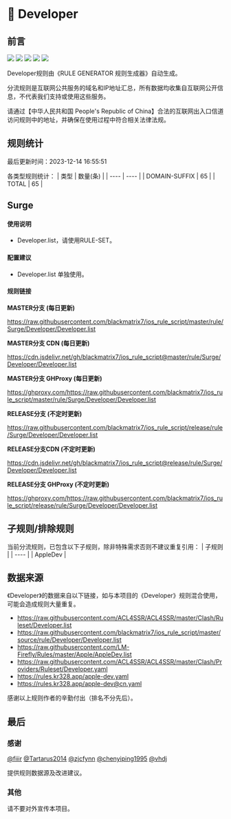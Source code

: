 # 🧸 Developer

## 前言

![](https://shields.io/badge/-移除重复规则-ff69b4) ![](https://shields.io/badge/-DOMAIN与DOMAIN--SUFFIX合并-green) ![](https://shields.io/badge/-DOMAIN--SUFFIX间合并-critical) ![](https://shields.io/badge/-DOMAIN--SUFFIX与DOMAIN--KEYWORD合并-blue) ![](https://shields.io/badge/-IP--CIDR(6)合并-blueviolet) 

Developer规则由《RULE GENERATOR 规则生成器》自动生成。

分流规则是互联网公共服务的域名和IP地址汇总，所有数据均收集自互联网公开信息，不代表我们支持或使用这些服务。

请通过【中华人民共和国 People's Republic of China】合法的互联网出入口信道访问规则中的地址，并确保在使用过程中符合相关法律法规。

## 规则统计

最后更新时间：2023-12-14 16:55:51

各类型规则统计：
| 类型 | 数量(条)  | 
| ---- | ----  |
| DOMAIN-SUFFIX | 65  | 
| TOTAL | 65  | 


## Surge 

#### 使用说明
- Developer.list，请使用RULE-SET。

#### 配置建议
- Developer.list 单独使用。

#### 规则链接
**MASTER分支 (每日更新)**

https://raw.githubusercontent.com/blackmatrix7/ios_rule_script/master/rule/Surge/Developer/Developer.list

**MASTER分支 CDN (每日更新)**

https://cdn.jsdelivr.net/gh/blackmatrix7/ios_rule_script@master/rule/Surge/Developer/Developer.list

**MASTER分支 GHProxy (每日更新)**

https://ghproxy.com/https://raw.githubusercontent.com/blackmatrix7/ios_rule_script/master/rule/Surge/Developer/Developer.list

**RELEASE分支 (不定时更新)**

https://raw.githubusercontent.com/blackmatrix7/ios_rule_script/release/rule/Surge/Developer/Developer.list

**RELEASE分支CDN (不定时更新)**

https://cdn.jsdelivr.net/gh/blackmatrix7/ios_rule_script@release/rule/Surge/Developer/Developer.list

**RELEASE分支 GHProxy (不定时更新)**

https://ghproxy.com/https://raw.githubusercontent.com/blackmatrix7/ios_rule_script/release/rule/Surge/Developer/Developer.list

## 子规则/排除规则

当前分流规则，已包含以下子规则，除非特殊需求否则不建议重复引用：
| 子规则  | 
| ----  |
| AppleDev  | 


## 数据来源

《Developer》的数据来自以下链接，如与本项目的《Developer》规则混合使用，可能会造成规则大量重复。

- https://raw.githubusercontent.com/ACL4SSR/ACL4SSR/master/Clash/Ruleset/Developer.list
- https://raw.githubusercontent.com/blackmatrix7/ios_rule_script/master/source/rule/Developer/Developer.list
- https://raw.githubusercontent.com/LM-Firefly/Rules/master/Apple/AppleDev.list
- https://raw.githubusercontent.com/ACL4SSR/ACL4SSR/master/Clash/Providers/Ruleset/Developer.yaml
- https://rules.kr328.app/apple-dev.yaml
- https://rules.kr328.app/apple-dev@cn.yaml


感谢以上规则作者的辛勤付出（排名不分先后）。

## 最后

### 感谢

[@fiiir](https://github.com/fiiir) [@Tartarus2014](https://github.com/Tartarus2014) [@zjcfynn](https://github.com/zjcfynn) [@chenyiping1995](https://github.com/chenyiping1995) [@vhdj](https://github.com/vhdj)

提供规则数据源及改进建议。

### 其他

请不要对外宣传本项目。